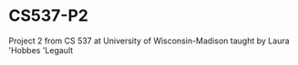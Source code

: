 CS537-P2
========

Project 2 from CS 537 at University of Wisconsin-Madison taught by Laura 'Hobbes 'Legault